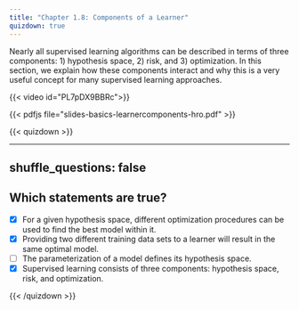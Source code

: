 ```yaml
---
title: "Chapter 1.8: Components of a Learner"
quizdown: true
---
```

Nearly all supervised learning algorithms can be described in terms of three components: 1) hypothesis space, 2) risk, and 3) optimization. In this section, we explain how these components interact and why this is a very useful concept for many supervised learning approaches.

<!--more-->
{{< video id="PL7pDX9BBRc">}}

{{< pdfjs file="slides-basics-learnercomponents-hro.pdf" >}}


{{< quizdown >}}

---
shuffle_questions: false
---

## Which statements are true? 

- [x] For a given hypothesis space, different optimization procedures can be used to find the best model within it.
- [x] Providing two different training data sets to a learner will result in the same optimal model.
- [ ] The parameterization of a model defines its hypothesis space.
- [x] Supervised learning consists of three components: hypothesis space, risk, and optimization.

{{< /quizdown >}}
